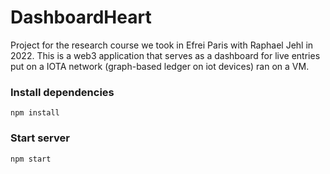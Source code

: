 # DashboardHeart

Project for the research course we took in Efrei Paris with Raphael Jehl in 2022. This is a web3 application that serves as a dashboard for live entries put on a IOTA network (graph-based ledger on iot devices) ran on a VM.

### Install dependencies

`npm install`

### Start server

`npm start`
